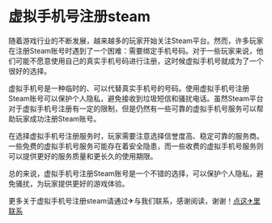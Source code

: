 # 虚拟手机号注册steam

随着游戏行业的不断发展，越来越多的玩家开始关注Steam平台。然而，许多玩家在注册Steam账号时遇到了一个困难：需要绑定手机号码。对于一些玩家来说，他们可能不愿意使用自己的真实手机号码进行注册，这时候虚拟手机号就成为了一个很好的选择。

虚拟手机号是一种临时的、可以代替真实手机号的号码。使用虚拟手机号注册Steam账号可以保护个人隐私，避免接收到垃圾短信和骚扰电话。虽然Steam平台对于虚拟手机号注册有一定的限制，但是仍然有一些可靠的虚拟手机号服务可以帮助玩家成功注册Steam账号。

在选择虚拟手机号注册服务时，玩家需要注意选择信誉度高、稳定可靠的服务商。一些免费的虚拟手机号服务可能存在着安全隐患，而一些收费的虚拟手机号服务则可以提供更好的服务质量和更长久的使用期限。

总的来说，虚拟手机号注册Steam账号是一个不错的选择，可以保护个人隐私，避免骚扰，为玩家提供更好的游戏体验。

更多关于虚拟手机号注册steam请通过✈与我们联系，感谢阅读，谢谢！[点这✈里联系](https://lm.k02.cc)